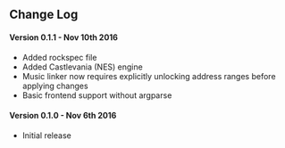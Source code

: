 ## Change Log

#### Version 0.1.1 - Nov 10th 2016

- Added rockspec file
- Added Castlevania (NES) engine
- Music linker now requires explicitly unlocking address ranges before applying changes
- Basic frontend support without argparse

#### Version 0.1.0 - Nov 6th 2016

- Initial release
